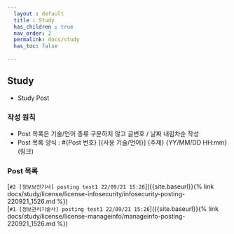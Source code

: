 ```yaml
---  
  layout : default    
  title : Study  
  has_children : true  
  nav_order: 2  
  permalink: docs/study  
  has_toc: false  
  
---  
```


## Study  
  - Study Post  

### 작성 원칙  
  - Post 목록은 기술/언어 종류 구분하지 않고 글번호 / 날짜 내림차순 작성  
  - Post 목록 양식 : #{Post 번호} [{사용 기술/언어}] {주제} {YY/MM/DD HH:mm}(링크)

### Post 목록  
  [`#2 [정보보안기사] posting test1 22/09/21 15:26`]({{site.baseurl}}{% link docs/study/license/license-infosecurity/infosecurity-posting-220921_1526.md %})  
  [`#1 [정보관리기술사] posting test1 22/09/21 15:26`]({{site.baseurl}}{% link docs/study/license/license-manageinfo/manageinfo-posting-220921_1526.md %})  